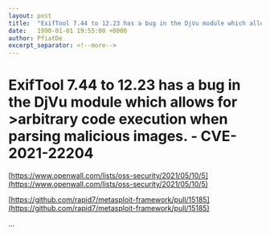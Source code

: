 ```yaml
---
layout: post
title:  "ExifTool 7.44 to 12.23 has a bug in the DjVu module which allows for >arbitrary code execution when parsing malicious images. - CVE-2021-22204"
date:   1990-01-01 19:55:00 +0000
author: PfiatDe
excerpt_separator: <!--more-->
---
```


# ExifTool 7.44 to 12.23 has a bug in the DjVu module which allows for >arbitrary code execution when parsing malicious images. - CVE-2021-22204

[https://www.openwall.com/lists/oss-security/2021/05/10/5](https://www.openwall.com/lists/oss-security/2021/05/10/5)

[https://github.com/rapid7/metasploit-framework/pull/15185](https://github.com/rapid7/metasploit-framework/pull/15185)

...
<!--more-->
